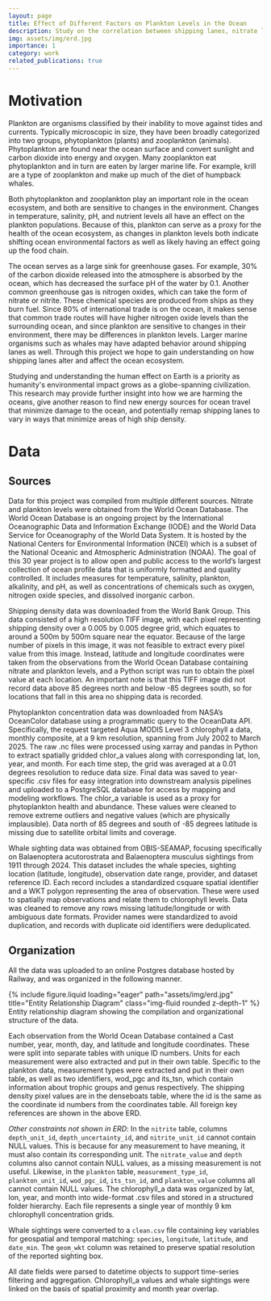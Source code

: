 ```yaml
---
layout: page
title: Effect of Different Factors on Plankton Levels in the Ocean
description: Study on the correlation between shipping lanes, nitrate levels, plankton levels, and whale activity.
img: assets/img/erd.jpg
importance: 1
category: work
related_publications: true
---
```


# Motivation

Plankton are organisms classified by their inability to move against tides and currents. Typically microscopic in size, they have been broadly categorized into two groups, phytoplankton (plants) and zooplankton (animals). Phytoplankton are found near the ocean surface and convert sunlight and carbon dioxide into energy and oxygen. Many zooplankton eat phytoplankton and in turn are eaten by larger marine life. For example, krill are a type of zooplankton and make up much of the diet of humpback whales. 

Both phytoplankton and zooplankton play an important role in the ocean ecosystem, and both are sensitive to changes in the environment. Changes in temperature, salinity, pH, and nutrient levels all have an effect on the plankton populations. Because of this, plankton can serve as a proxy for the health of the ocean ecosystem, as changes in plankton levels both indicate shifting ocean environmental factors as well as likely having an effect going up the food chain. 

The ocean serves as a large sink for greenhouse gases. For example, 30% of the carbon dioxide released into the atmosphere is absorbed by the ocean, which has decreased the surface pH of the water by 0.1. Another common greenhouse gas is nitrogen oxides, which can take the form of nitrate or nitrite. These chemical species are produced from ships as they burn fuel. Since 80% of international trade is on the ocean, it makes sense that common trade routes will have higher nitrogen oxide levels than the surrounding ocean, and since plankton are sensitive to changes in their environment, there may be differences in plankton levels. Larger marine organisms such as whales may have adapted behavior around shipping lanes as well. Through this project we hope to gain understanding on how shipping lanes alter and affect the ocean ecosystem. 

Studying and understanding the human effect on Earth is a priority as humanity's environmental impact grows as a globe-spanning civilization. This research may provide further insight into how we are harming the oceans, give another reason to find new energy sources for ocean travel that minimize damage to the ocean, and potentially remap shipping lanes to vary in ways that minimize areas of high ship density.

# Data

## Sources

Data for this project was compiled from multiple different sources. Nitrate and plankton levels were obtained from the World Ocean Database. The World Ocean Database is an ongoing project by the International Oceanographic Data and Information Exchange (IODE) and the World Data Service for Oceanography of the World Data System. It is hosted by the National Centers for Environmental Information (NCEI) which is a subset of the National Oceanic and Atmospheric Administration (NOAA). The goal of this 30 year project is to allow open and public access to the world’s largest collection of ocean profile data that is uniformly formatted and quality controlled. It includes measures for temperature, salinity, plankton, alkalinity, and pH, as well as concentrations of chemicals such as oxygen, nitrogen oxide species, and dissolved inorganic carbon.

Shipping density data was downloaded from the World Bank Group. This data consisted of a high resolution TIFF image, with each pixel representing shipping density over a 0.005 by 0.005 degree grid, which equates to around a 500m by 500m square near the equator. Because of the large number of pixels in this image, it was not feasible to extract every pixel value from this image. Instead, latitude and longitude coordinates were taken from the observations from the World Ocean Database containing nitrate and plankton levels, and a Python script was run to obtain the pixel value at each location. An important note is that this TIFF image did not record data above 85 degrees north and below -85 degrees south, so for locations that fall in this area no shipping data is recorded.

Phytoplankton concentration data was downloaded from NASA’s OceanColor database using a programmatic query to the OceanData API. Specifically, the request targeted Aqua MODIS Level 3 chlorophyll a data, monthly composite, at a 9 km resolution, spanning from July 2002 to March 2025. The raw .nc files were processed using xarray and pandas in Python to extract spatially gridded chlor_a values along with corresponding lat, lon, year, and month. For each time step, the grid was averaged at a 0.01 degrees resolution to reduce data size. Final data was saved to year-specific .csv files for easy integration into downstream analysis pipelines and uploaded to a PostgreSQL database for access by mapping and modeling workflows. The chlor_a variable is used as a proxy for phytoplankton health and abundance. These values were cleaned to remove extreme outliers and negative values (which are physically implausible). Data north of 85 degrees and south of -85 degrees latitude is missing due to satellite orbital limits and coverage.

Whale sighting data was obtained from OBIS-SEAMAP, focusing specifically on Balaenoptera acutorostrata and Balaenoptera musculus sightings from 1911 through 2024. This dataset includes the whale species, sighting location (latitude, longitude), observation date range, provider, and dataset reference ID. Each record includes a standardized csquare spatial identifier and a WKT polygon representing the area of observation. These were used to spatially map observations and relate them to chlorophyll levels. Data was cleaned to remove any rows missing latitude/longitude or with ambiguous date formats. Provider names were standardized to avoid duplication, and records with duplicate oid identifiers were deduplicated.

## Organization

All the data was uploaded to an online Postgres database hosted by Railway, and was organized in the following manner.

<div class="row">
    <div class="col-sm mt-3 mt-md-0">
        {% include figure.liquid loading="eager" path="assets/img/erd.jpg" title="Entity Relationship Diagram" class="img-fluid rounded z-depth-1" %}
    </div>
</div>
<div class="caption">
    Entity relationship diagram showing the compilation and organizational structure of the data.
</div>

Each observation from the World Ocean Database contained a Cast number, year, month, day, and latitude and longitude coordinates. These were split into separate tables with unique ID numbers. Units for each measurement were also extracted and put in their own table. Specific to the plankton data, measurement types were extracted and put in their own table, as well as two identifiers, wod_pgc and its_tsn, which contain information about trophic groups and genus respectively. The shipping density pixel values are in the denseboats table, where the id is the same as the coordinate id numbers from the coordinates table. All foreign key references are shown in the above ERD.

*Other constraints not shown in ERD*: In the `nitrite` table, columns `depth_unit_id`, `depth_uncertainty_id`, and `nitrite_unit_id` cannot contain NULL values. This is because for any measurement to have meaning, it must also contain its corresponding unit. The `nitrate_value` and `depth` columns also cannot contain NULL values, as a missing measurement is not useful. Likewise, in the `plankton` table, `measurement_type_id`, `plankton_unit_id`, `wod_pgc_id`, `its_tsn_id`, and `plankton_value` columns all cannot contain NULL values.
The chlorophyll_a data was organized by lat, lon, year, and month into wide-format .csv files and stored in a structured folder hierarchy. Each file represents a single year of monthly 9 km chlorophyll concentration grids. 

Whale sightings were converted to a `clean.csv` file containing key variables for geospatial and temporal matching: `species`, `longitude`, `latitude`, and `date_min`. The `geom_wkt` column was retained to preserve spatial resolution of the reported sighting box. 

All date fields were parsed to datetime objects to support time-series filtering and aggregation. Chlorophyll_a values and whale sightings were linked on the basis of spatial proximity and month year overlap.

